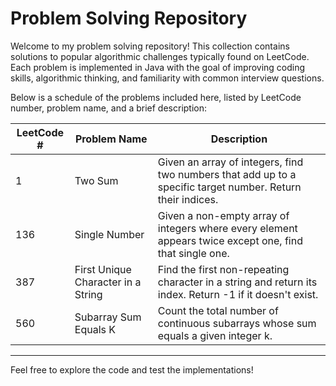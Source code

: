 # Problem Solving Repository

Welcome to my problem solving repository! This collection contains solutions to popular algorithmic challenges typically found on LeetCode. Each problem is implemented in Java with the goal of improving coding skills, algorithmic thinking, and familiarity with common interview questions.

Below is a schedule of the problems included here, listed by LeetCode number, problem name, and a brief description:

| LeetCode # | Problem Name                  | Description                                                                                   |
|------------|-------------------------------|-----------------------------------------------------------------------------------------------|
| 1          | Two Sum                       | Given an array of integers, find two numbers that add up to a specific target number. Return their indices. |
| 136        | Single Number                 | Given a non-empty array of integers where every element appears twice except one, find that single one. |
| 387        | First Unique Character in a String | Find the first non-repeating character in a string and return its index. Return -1 if it doesn't exist. |
| 560        | Subarray Sum Equals K         | Count the total number of continuous subarrays whose sum equals a given integer k.            |

---

Feel free to explore the code and test the implementations!
